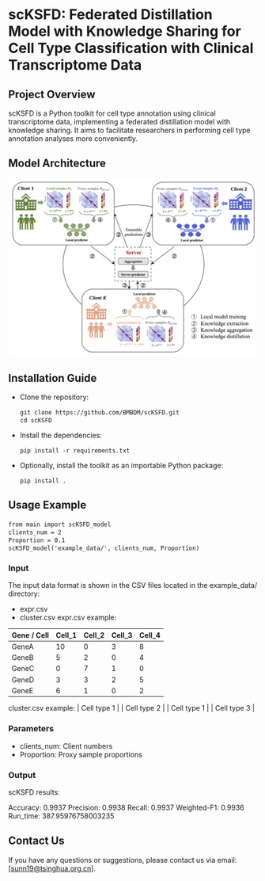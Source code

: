 # scKSFD: Federated Distillation Model with Knowledge Sharing for Cell Type Classification with Clinical Transcriptome Data

## Project Overview
scKSFD is a Python toolkit for cell type annotation using clinical transcriptome data, implementing a federated distillation model with knowledge sharing. It aims to facilitate researchers in performing cell type annotation analyses more conveniently.

## Model Architecture
![The Model Architecture of scKSFD](https://github.com/BMBDM/scKSFD/blob/main/scKSFD_model.png)

## Installation Guide
- Clone the repository:
  ```
  git clone https://github.com/BMBDM/scKSFD.git
  cd scKSFD
  ```
- Install the dependencies:
  ```
  pip install -r requirements.txt
  ```
- Optionally, install the toolkit as an importable Python package:
  ```
  pip install .
  ```
  
## Usage Example
  ```
  from main import scKSFD_model
  clients_num = 2
  Proportion = 0.1
  scKSFD_model('example_data/', clients_num, Proportion)
  ```
### Input
The input data format is shown in the CSV files located in the example_data/ directory:
- expr.csv
- cluster.csv
expr.csv example:

| Gene / Cell | Cell_1 | Cell_2 | Cell_3 | Cell_4 |
|-------------|--------|--------|--------|--------|
| GeneA       |   10   |   0    |   3    |   8    |
| GeneB       |   5    |   2    |   0    |   4    |
| GeneC       |   0    |   7    |   1    |   0    |
| GeneD       |   3    |   3    |   2    |   5    |
| GeneE       |   6    |   1    |   0    |   2    |

cluster.csv example:
| Cell type 1       |
| Cell type 2       |
| Cell type 1       |
| Cell type 3       |


### Parameters
- clients_num: Client numbers 
- Proportion: Proxy sample proportions

### Output
scKSFD results:

Accuracy: 0.9937 
Precision: 0.9938 
Recall: 0.9937 
Weighted-F1: 0.9936 
Run_time: 387.95976758003235 

## Contact Us
If you have any questions or suggestions, please contact us via email: [sunn19@tsinghua.org.cn].
